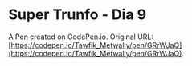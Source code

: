 # Super Trunfo - Dia 9

A Pen created on CodePen.io. Original URL: [https://codepen.io/Tawfik_Metwally/pen/GRrWJaQ](https://codepen.io/Tawfik_Metwally/pen/GRrWJaQ).


